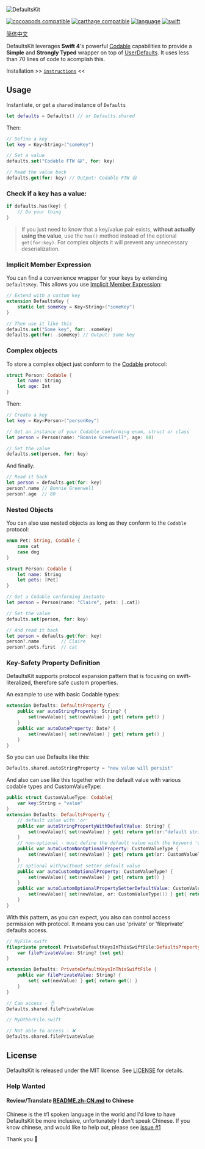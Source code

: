 
![DefaultsKit](/DefaultsKit.png?raw=true)

[![cocoapods compatible](https://img.shields.io/badge/cocoapods-compatible-brightgreen.svg)](https://cocoapods.org/pods/DefaultsKit)
[![carthage compatible](https://img.shields.io/badge/carthage-compatible-brightgreen.svg)](https://github.com/Carthage/Carthage)
[![language](https://img.shields.io/badge/spm-compatible-brightgreen.svg)](https://swift.org)
[![swift](https://img.shields.io/badge/swift-4.0+-orange.svg)](https://github.com/nmdias/DefaultsKit/releases)

[简体中文](README.zh-CN.md)

DefaultsKit leverages **Swift 4**'s powerful [Codable](https://developer.apple.com/documentation/swift/codable) capabilities to provide a **Simple** and **Strongly Typed** wrapper on top of [UserDefaults](https://developer.apple.com/documentation/foundation/userdefaults). It uses less than 70 lines of code to acomplish this.

Installation >> [`instructions`](https://github.com/nmdias/DefaultsKit/blob/master/INSTALL.md) <<

## Usage

Instantiate, or get a `shared` instance of `Defaults`
```swift
let defaults = Defaults() // or Defaults.shared
```

Then:

```swift
// Define a key
let key = Key<String>("someKey")

// Set a value
defaults.set("Codable FTW 😃", for: key)

// Read the value back
defaults.get(for: key) // Output: Codable FTW 😃
```

### Check if a key has a value:

```swift
if defaults.has(key) {
    // Do your thing
}
```
> If you just need to know that a key/value pair exists, **without actually using the value**, use the `has()` method instead of the optional `get(for:key)`. For complex objects it will prevent any unnecessary deserialization.

### Implicit Member Expression

You can find a convenience wrapper for your keys by extending `DefaultsKey`. This allows you use [Implicit Member Expression](https://docs.swift.org/swift-book/ReferenceManual/Expressions.html#//appleref/swift/grammar/implicit-member-expression):
```swift
// Extend with a custom key
extension DefaultsKey {
    static let someKey = Key<String>("someKey")
}

// Then use it like this
defaults.set("Some key", for: .someKey)
defaults.get(for: .someKey) // Output: Some key
```

### Complex objects

To store a complex object just conform to the [Codable](https://developer.apple.com/documentation/swift/codable) protocol:

```swift
struct Person: Codable {
    let name: String
    let age: Int
}
```

Then:

```swift
// Create a key
let key = Key<Person>("personKey")

// Get an instance of your Codable conforming enum, struct or class
let person = Person(name: "Bonnie Greenwell", age: 80)

// Set the value
defaults.set(person, for: key)
```

And finally:

```swift
// Read it back
let person = defaults.get(for: key)
person?.name // Bonnie Greenwell
person?.age  // 80
```

### Nested Objects
You can also use nested objects as long as they conform to the `Codable` protocol:

```swift
enum Pet: String, Codable {
    case cat
    case dog
}

struct Person: Codable {
    let name: String
    let pets: [Pet]
}

// Get a Codable conforming instante
let person = Person(name: "Claire", pets: [.cat])

// Set the value
defaults.set(person, for: key)

// And read it back
let person = defaults.get(for: key)
person?.name        // Claire
person?.pets.first  // cat
```


### Key-Safety Property Definition
DefaultsKit supports protocol expansion pattern that is focusing on swift-literalized, therefore safe custom properties.

An example to use with basic Codable types:
```swift
extension Defaults: DefaultsProperty {
    public var autoStringProperty: String? {
        set(newValue){ set(newValue) } get{ return get() }
    }
    public var autoDateProperty: Date? {
        set(newValue){ set(newValue) } get{ return get() }
    }
}
```

So you can use Defaults like this:
```swift
Defaults.shared.autoStringProperty = "new value will persist"
```

And also can use like this together with the default value with various codable types and CustomValueType:
```swift
public struct CustomValueType: Codable{
    var key:String = "value"
}
extension Defaults: DefaultsProperty {
    // default value with 'or'
    public var autoStringPropertyWithDefaultValue: String? {
        set(newValue){ set(newValue) } get{ return get(or:"default string value") }
    }
    // non-optional - must define the default value with the keyword 'or'
    public var autoCustomNonOptionalProperty: CustomValueType {
        set(newValue){ set(newValue) } get{ return get(or: CustomValueType()) }
    }
    // optional with/without setter default value
    public var autoCustomOptionalProperty: CustomValueType? {
        set(newValue){ set(newValue) } get{ return get() }
    }
    public var autoCustomOptionalPropertySetterDefaultValue: CustomValueType? {
        set(newValue){ set(newValue, or: CustomValueType()) } get{ return get() }
    }
}
```

With this pattern, as you can expect, you also can control access permission with protocol. It means you can use 'private' or 'fileprivate' defaults access.

```swift
// MyFile.swift
fileprivate protocol PrivateDefaultKeysInThisSwiftFile:DefaultsProperty{
    var filePrivateValue: String? {set get}
}

extension Defaults: PrivateDefaultKeysInThisSwiftFile {
    public var filePrivateValue: String? {
        set{ set(newValue) } get{ return get() }
    }
}

// Can access - 👌
Defaults.shared.filePrivateValue
```

```swift
// MyOtherFile.swift

// Not able to access - ❌
Defaults.shared.filePrivateValue
```

## License

DefaultsKit is released under the MIT license. See [LICENSE](https://github.com/nmdias/DefaultsKit/blob/master/LICENSE) for details.

### Help Wanted
#### Review/Translate [README.zh-CN.md](README.zh-CN.md) to Chinese
Chinese is the #1 spoken language in the world and I'd love to have DefaultsKit be more inclusive, unfortunately I don't speak Chinese. If you know chinese, and would like to help out, please see [issue #1](https://github.com/nmdias/DefaultsKit/issues/1)

Thank you 🙏
